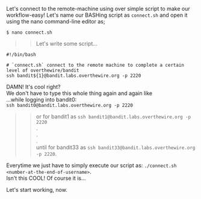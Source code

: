Let's connect to the remote-machine using over simple script to make our workflow-easy!
Let's name our BASHing script as `connect.sh` and open it using the nano command-line editor as;

```
$ nano connect.sh
```

>> Let's write some script...
```
#!/bin/bash

# `connect.sh` connect to the remote machine to complete a certain level of overthewire/bandit
ssh bandit${1}@bandit.labs.overthewire.org -p 2220
```

DAMN! It's cool right? </br>
We don't have to type this whole thing again and again like<br/>
...while logging into bandit0: <br/>
`ssh bandit0@bandit.labs.overthewire.org -p 2220`<br/>
>> or
for bandit1 as `ssh bandit1@bandit.labs.overthewire.org -p 2220` <br/>
. <br/>
. <br/>
. <br/>
until for bandit33 as `ssh bandit33@bandit.labs.overthewire.org -p 2220`.

Everytime we just have to simply execute our script as: `./connect.sh <number-at-the-end-of-username>`. <br/>
Isn't this COOL! Of course it is...<br/>

Let's start working, now.
